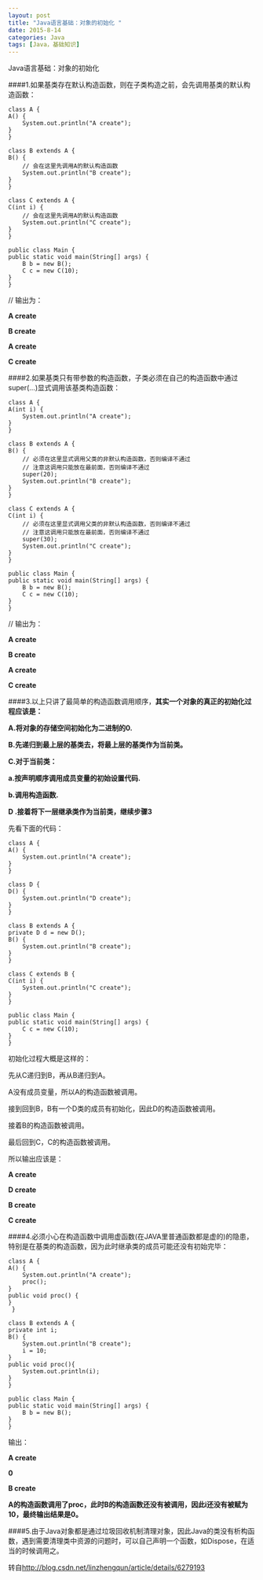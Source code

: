```yaml
---
layout: post
title: "Java语言基础：对象的初始化 "
date: 2015-8-14
categories: Java
tags: [Java，基础知识]
---
```

Java语言基础：对象的初始化

<!-- more -->

####1.如果基类存在默认构造函数，则在子类构造之前，会先调用基类的默认构造函数：
   
    class A {
    A() {
        System.out.println("A create");
    }
    }
 
    class B extends A {
    B() {
        // 会在这里先调用A的默认构造函数
        System.out.println("B create");
    }
    }
 
    class C extends A {
    C(int i) {
        // 会在这里先调用A的默认构造函数
        System.out.println("C create");
    }
    }
 
    public class Main {            
    public static void main(String[] args) {
        B b = new B();
        C c = new C(10);
    }
    }
 
// 输出为：

**A create**

**B create**

**A create**

**C create**

####2.如果基类只有带参数的构造函数，子类必须在自己的构造函数中通过super(...)显式调用该基类构造函数：

    class A {
    A(int i) {
        System.out.println("A create");
    }
    }
 
    class B extends A {
    B() {
        // 必须在这里显式调用父类的非默认构造函数，否则编译不通过
        // 注意这调用只能放在最前面，否则编译不通过
        super(20);
        System.out.println("B create");
    }
    }
 
    class C extends A {
    C(int i) {
        // 必须在这里显式调用父类的非默认构造函数，否则编译不通过
        // 注意这调用只能放在最前面，否则编译不通过
        super(30);
        System.out.println("C create");
    }
    }
 
    public class Main {            
    public static void main(String[] args) {
        B b = new B();
        C c = new C(10);
    }
    }

// 输出为：

**A create**

**B create**

**A create**

**C create**

####3.以上只讲了最简单的构造函数调用顺序，**其实一个对象的真正的初始化过程应该是：**

**A.将对象的存储空间初始化为二进制的0.**

**B.先递归到最上层的基类去，将最上层的基类作为当前类。**

**C.对于当前类：**

   **a.按声明顺序调用成员变量的初始设置代码.**

   **b.调用构造函数.**

**D .接着将下一层继承类作为当前类，继续步骤3**

先看下面的代码：

    class A {
    A() {
        System.out.println("A create");
    }
    }
 
    class D {
    D() {
        System.out.println("D create");
    }
    }
 
    class B extends A {
    private D d = new D();
    B() {
        System.out.println("B create");
    }
    }
 
    class C extends B {
    C(int i) {
        System.out.println("C create");
    }
    }
 
    public class Main {            
    public static void main(String[] args) {
        C c = new C(10);
    }
    }

初始化过程大概是这样的：

先从C递归到B，再从B递归到A。

A没有成员变量，所以A的构造函数被调用。

接到回到B，B有一个D类的成员有初始化，因此D的构造函数被调用。

接着B的构造函数被调用。

最后回到C，C的构造函数被调用。

所以输出应该是：

**A create**

**D create**

**B create**

**C create**

####4.必须小心在构造函数中调用虚函数(在JAVA里普通函数都是虚的)的隐患，特别是在基类的构造函数，因为此时继承类的成员可能还没有初始完毕：

    class A {
    A() {
        System.out.println("A create");
        proc();
    }
    public void proc() {
    }
     }
 
    class B extends A {
    private int i;
    B() {
        System.out.println("B create");
        i = 10;
    }
    public void proc(){
        System.out.println(i);
    }
    }
 
    public class Main {            
    public static void main(String[] args) {
        B b = new B();
    }
    }
输出：

**A create**

**0**

**B create**

**A的构造函数调用了proc，此时B的构造函数还没有被调用，因此i还没有被赋为10，最终输出结果是0。**


####5.由于Java对象都是通过垃圾回收机制清理对象，因此Java的类没有析构函数，遇到需要清理类中资源的问题时，可以自己声明一个函数，如Dispose，在适当的时候调用之。

转自<http://blog.csdn.net/linzhengqun/article/details/6279193>